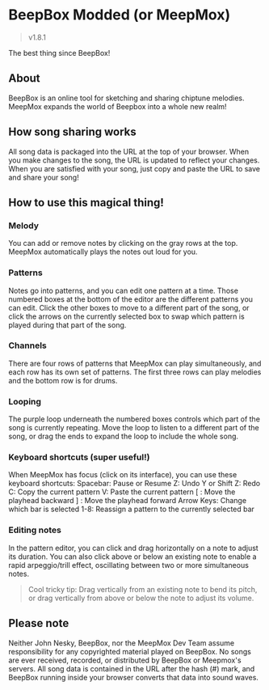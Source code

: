 # BeepBox Modded (or MeepMox)
> v1.8.1

The best thing since BeepBox!
## About
BeepBox is an online tool for sketching and sharing chiptune melodies. MeepMox expands the world of Beepbox into a whole new realm!
## How song sharing works
All song data is packaged into the URL at the top of your browser. When you make changes to the song, the URL is updated to reflect your changes. When you are satisfied with your song, just copy and paste the URL to save and share your song!
## How to use this magical thing!
### Melody
You can add or remove notes by clicking on the gray rows at the top. MeepMox automatically plays the notes out loud for you.
### Patterns
Notes go into patterns, and you can edit one pattern at a time. Those numbered boxes at the bottom of the editor are the different patterns you can edit. Click the other boxes to move to a different part of the song, or click the arrows on the currently selected box to swap which pattern is played during that part of the song.
### Channels
There are four rows of patterns that MeepMox can play simultaneously, and each row has its own set of patterns. The first three rows can play melodies and the bottom row is for drums.
### Looping
The purple loop underneath the numbered boxes controls which part of the song is currently repeating. Move the loop to listen to a different part of the song, or drag the ends to expand the loop to include the whole song.
### Keyboard shortcuts (super useful!)
When MeepMox has focus (click on its interface), you can use these keyboard shortcuts: 
Spacebar: Pause or Resume
Z: Undo
Y or Shift Z: Redo
C: Copy the current pattern
V: Paste the current pattern
[ : Move the playhead backward
] : Move the playhead forward
Arrow Keys: Change which bar is selected
1-8: Reassign a pattern to the currently selected bar
### Editing notes
In the pattern editor, you can click and drag horizontally on a note to adjust its duration. You can also click above or below an existing note to enable a rapid arpeggio/trill effect, oscillating between two or more simultaneous notes.
> Cool tricky tip: Drag vertically from an existing note to bend its pitch, or drag vertically from above or below the note to adjust its volume.
## Please note
Neither John Nesky, BeepBox, nor the MeepMox Dev Team assume responsibility for any copyrighted material played on BeepBox. No songs are ever received, recorded, or distributed by BeepBox or Meepmox's servers. All song data is contained in the URL after the hash (#) mark, and BeepBox running inside your browser converts that data into sound waves.
